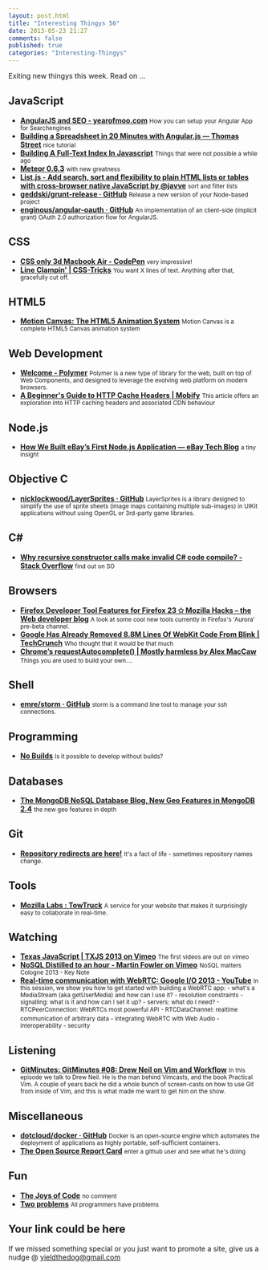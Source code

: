 ```yaml
--- 
layout: post.html 
title: "Interesting Thingys 56" 
date: 2013-05-23 21:27
comments: false 
published: true 
categories: "Interesting-Thingys" 
--- 
```

Exiting new thingys this week. Read on …

<!-- More -->

## JavaScript

- **[AngularJS and SEO - yearofmoo.com](http://www.yearofmoo.com/2012/11/angularjs-and-seo.html)**
    <small>How you can setup your Angular App for Searchengines</small>
- **[Building a Spreadsheet in 20 Minutes with Angular.js — Thomas Street](http://thomasstreet.net/blog/spreadsheet.html)**
    <small>nice tutorial</small>
- **[Building A Full-Text Index In Javascript](http://garysieling.com/blog/building-a-full-text-index-in-javascript)**
    <small>Things that were not possible a while ago</small>
- **[Meteor 0.6.3](http://meteor.com/blog/2013/05/15/meteor-063-websockets-mongodb-24-coffee-162-synthetic-tap-events)**
    <small>with new greatness</small>
- **[List.js - Add search, sort and flexibility to plain HTML lists or tables with cross-browser native JavaScript by @javve](http://listjs.com/)**
    <small>sort and filter lists</small>
- **[geddski/grunt-release · GitHub](https://github.com/geddski/grunt-release)**
    <small>Release a new version of your Node-based project </small>
- **[enginous/angular-oauth · GitHub](https://github.com/enginous/angular-oauth)**
    <small>An implementation of an client-side (implicit grant) OAuth 2.0 authorization flow for AngularJS.</small>
 
## CSS

- **[CSS only 3d Macbook Air - CodePen](http://codepen.io/neoberg/pen/istyp)**
    <small>very impressive!</small>
- **[Line Clampin' | CSS-Tricks](http://css-tricks.com/line-clampin/)**
    <small>You want X lines of text. Anything after that, gracefully cut off.</small>
 
## HTML5

- **[Motion Canvas: The HTML5 Animation System](http://motioncanvas.info/)**
    <small>Motion Canvas is a complete HTML5 Canvas animation system</small>
 
## Web Development

- **[Welcome - Polymer](http://www.polymer-project.org/?repost)**
    <small>Polymer is a new type of library for the web, built on top of Web Components, and designed to leverage the evolving web platform on modern browsers.</small>
- **[A Beginner's Guide to HTTP Cache Headers | Mobify](http://www.mobify.com/blog/beginners-guide-to-http-cache-headers/)**
    <small>This article offers an exploration into HTTP caching headers and associated CDN behaviour</small>
 
## Node.js

- **[How We Built eBay’s First Node.js Application — eBay Tech Blog](http://www.ebaytechblog.com/2013/05/17/how-we-built-ebays-first-node-js-application/)**
    <small>a tiny insight</small>
 
## Objective C

- **[nicklockwood/LayerSprites · GitHub](https://github.com/nicklockwood/LayerSprites)**
    <small>LayerSprites is a library designed to simplify the use of sprite sheets (image maps containing multiple sub-images) in UIKit applications without using OpenGL or 3rd-party game libraries.</small>
 
## C#

- **[Why recursive constructor calls make invalid C# code compile? - Stack Overflow](http://stackoverflow.com/questions/16645267/why-recursive-constructor-calls-make-invalid-c-sharp-code-compile?newsletter=1)**
    <small>find out on SO</small>
 
## Browsers

- **[Firefox Developer Tool Features for Firefox 23 ✩ Mozilla Hacks – the Web developer blog](https://hacks.mozilla.org/2013/05/firefox-developer-tool-features-for-firefox-23/)**
    <small>A look at some cool new tools currently in Firefox's 'Aurora' pre-beta channel.</small>
- **[Google Has Already Removed 8.8M Lines Of WebKit Code From Blink | TechCrunch](http://techcrunch.com/2013/05/16/google-has-already-removed-8-8m-lines-of-webkit-code-from-blink/)**
    <small>Who thought that it would be that much</small>
- **[Chrome’s requestAutocomplete() | Mostly harmless by Alex MacCaw](http://blog.alexmaccaw.com/requestautocomplete)**
    <small>Things you are used to build your own....</small>
 
## Shell

- **[emre/storm · GitHub](https://github.com/emre/storm)**
    <small>storm is a command line tool to manage your ssh connections.</small>
 
## Programming

- **[No Builds](http://www.futurealoof.com/posts/no-builds.html)**
    <small>Is it possible to develop without builds?</small>
 
## Databases

- **[The MongoDB NoSQL Database Blog, New Geo Features in MongoDB 2.4](http://blog.mongodb.org/post/50984169045/new-geo-features-in-mongodb-2-4)**
    <small>the new geo features in depth</small>
 
## Git

- **[Repository redirects are here!](https://github.com/blog/1508-repository-redirects-are-here)**
    <small>It's a fact of life - sometimes repository names change.</small>
 
## Tools

- **[Mozilla Labs : TowTruck](https://towtruck.mozillalabs.com/)**
    <small>A service for your website that makes it surprisingly easy to collaborate in real-time.</small>
 
## Watching

- **[Texas JavaScript | TXJS 2013 on Vimeo](https://vimeo.com/channels/txjs2013)**
    <small>The first videos are out on vimeo</small>
- **[ NoSQL Distilled to an hour - Martin Fowler on Vimeo](https://vimeo.com/66052102)**
    <small>NoSQL matters Cologne 2013 - Key Note</small>
- **[Real-time communication with WebRTC: Google I/O 2013 - YouTube](http://www.youtube.com/watch?v=p2HzZkd2A40)**
    <small> In this session, we show you how to get started with building a WebRTC app: - what's a MediaStream (aka getUserMedia) and how can I use it? - resolution constraints - signalling: what is it and how can I set it up? - servers: what do I need? - RTCPeerConnection: WebRTCs most powerful API - RTCDataChannel: realtime communication of arbitrary data - integrating WebRTC with Web Audio - interoperability - security</small>
 
## Listening

- **[GitMinutes: GitMinutes #08: Drew Neil on Vim and Workflow](http://episodes.gitminutes.com/2013/05/gitminutes-08-drew-neil-on-vim-and.html)**
    <small>In this episode we talk to Drew Neil. He is the man behind Vimcasts, and the book Practical Vim. A couple of years back he did a whole bunch of screen-casts on how to use Git from inside of Vim, and this is what made me want to get him on the show.</small>
 
## Miscellaneous

- **[dotcloud/docker · GitHub](https://github.com/dotcloud/docker/)**
    <small>Docker is an open-source engine which automates the deployment of applications as highly portable, self-sufficient containers.</small>
- **[The Open Source Report Card](http://osrc.dfm.io/)**
    <small>enter a github user and see what he's doing</small>
 
## Fun

- **[The Joys of Code](http://thejoysofcode.com/)**
    <small>no comment</small>
- **[Two problems](https://joindiaspora.com/posts/1653418)**
    <small>All programmers have problems</small>
 
## Your link could be here

If we missed something special or you just want to promote a site, give us a nudge @ <a href='&#109;&#97;&#105;&#108;t&#111;&#58;%7&#57;&#105;eld&#116;%68%65do%67&#64;gmail&#37;2&#69;c&#37;6&#70;m'>y&#105;eldt&#104;&#101;dog&#64;&#103;mail&#46;&#99;&#111;m</a>

